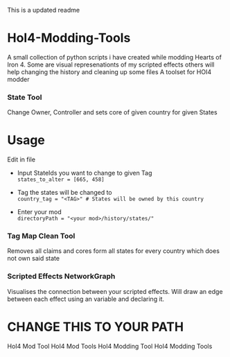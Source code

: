 This is a updated readme

# HoI4-Modding-Tools
A small collection of python scripts i have created while modding Hearts of Iron 4. Some are visual represenationts of my scripted effects others will help changing the history and cleaning up some files
A toolset for HOI4 modder

### State Tool
Change Owner, Controller and sets core of given country for given States  

# Usage
Edit in file

- Input StateIds you want to change to given Tag\
`states_to_alter = [665, 458]`

- Tag the states will be changed to\
`country_tag = "<TAG>" # States will be owned by this country`

- Enter your mod \
`directoryPath = "<your mod>/history/states/"`

### Tag Map Clean Tool
Removes all claims and cores form all states for every country which does not own said state

### Scripted Effects NetworkGraph
Visualises the connection between your scripted effects.
Will draw an edge between each effect using an variable and declaring it.

# CHANGE THIS TO YOUR PATH
HoI4 Mod Tool
HoI4 Mod Tools
HoI4 Modding Tool
HoI4 Modding Tools
